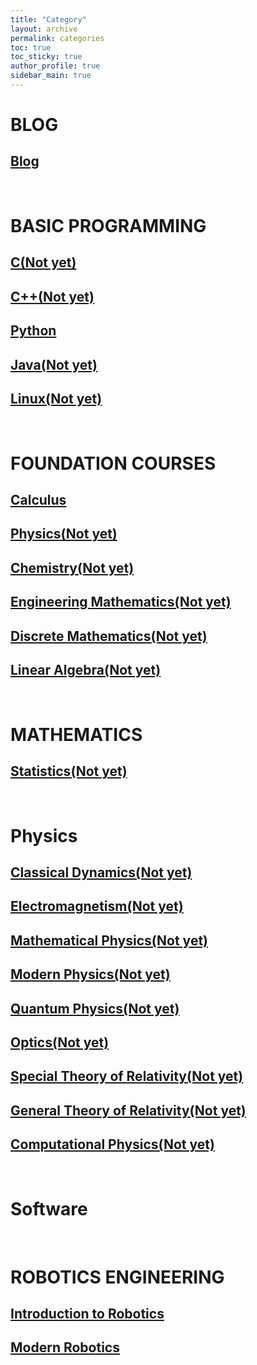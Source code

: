 ```yaml
---
title: "Category"
layout: archive
permalink: categories
toc: true
toc_sticky: true
author_profile: true
sidebar_main: true
---
```


# **BLOG**
## [Blog](https://shine-loi.github.io/categories/blog)

&nbsp;

# **BASIC PROGRAMMING**
## [C(Not yet)]()
## [C++(Not yet)]()
## [Python](https://shine-loi.github.io/categories/python)
## [Java(Not yet)]()
## [Linux(Not yet)]()

&nbsp;

# **FOUNDATION COURSES**
## [Calculus](https://shine-loi.github.io/categories/calculus)
## [Physics(Not yet)]()
## [Chemistry(Not yet)]()
## [Engineering Mathematics(Not yet)]()
## [Discrete Mathematics(Not yet)]()
## [Linear Algebra(Not yet)]()

&nbsp;

# **MATHEMATICS**
## [Statistics(Not yet)]()

&nbsp;

# **Physics**
## [Classical Dynamics(Not yet)]()
## [Electromagnetism(Not yet)]()
## [Mathematical Physics(Not yet)]()
## [Modern Physics(Not yet)]()
## [Quantum Physics(Not yet)]()
## [Optics(Not yet)]()
## [Special Theory of Relativity(Not yet)]()
## [General Theory of Relativity(Not yet)]()
## [Computational Physics(Not yet)]()

&nbsp;

# **Software**

&nbsp;

# **ROBOTICS ENGINEERING**
## [Introduction to Robotics](https://shine-loi.github.io/categories/introductiontorobotics)
## [Modern Robotics](https://shine-loi.github.io/categories/modernrobotics)
